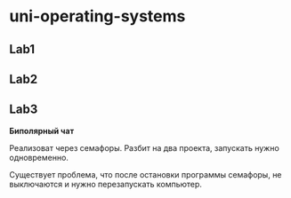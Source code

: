 # uni-operating-systems
## Lab1

## Lab2


## Lab3
**Биполярный чат**

Реализоват через семафоры. Разбит на два проекта, запускать нужно одновременно. 

Существует проблема, что после остановки программы семафоры, не выключаются и нужно перезапускать компьютер.
